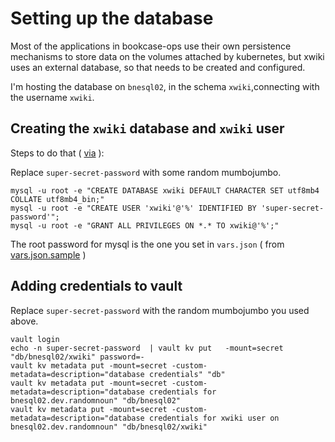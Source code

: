 # Setting up the database

Most of the applications in bookcase-ops use their own persistence mechanisms to store data on the volumes attached by kubernetes, but xwiki uses an external database, so that needs to be created and configured.

I'm hosting the database on `bnesql02`, in the schema `xwiki`,connecting with the username `xwiki`.

## Creating the `xwiki` database and `xwiki` user

Steps to do that ( [via](https://www.xwiki.org/xwiki/bin/view/Documentation/AdminGuide/Installation/InstallationWAR/InstallationMySQL/) ):

Replace `super-secret-password` with some random mumbojumbo.

```
mysql -u root -e "CREATE DATABASE xwiki DEFAULT CHARACTER SET utf8mb4 COLLATE utf8mb4_bin;"
mysql -u root -e "CREATE USER 'xwiki'@'%' IDENTIFIED BY 'super-secret-password'";
mysql -u root -e "GRANT ALL PRIVILEGES ON *.* TO xwiki@'%';"
```

The root password for mysql is the one you set in `vars.json` ( from [vars.json.sample](../packer-ubuntu-mysql/src/main/packer/vars.json.sample) )

## Adding credentials to vault 

Replace `super-secret-password` with the random mumbojumbo you used above.

```
vault login
echo -n super-secret-password  | vault kv put   -mount=secret "db/bnesql02/xwiki" password=-
vault kv metadata put -mount=secret -custom-metadata=description="database credentials" "db"
vault kv metadata put -mount=secret -custom-metadata=description="database credentials for bnesql02.dev.randomnoun" "db/bnesql02"
vault kv metadata put -mount=secret -custom-metadata=description="database credentials for xwiki user on bnesql02.dev.randomnoun" "db/bnesql02/xwiki"
```

